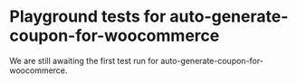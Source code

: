 # Playground tests for auto-generate-coupon-for-woocommerce
We are still awaiting the first test run for auto-generate-coupon-for-woocommerce.
